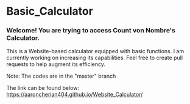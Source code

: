 # Basic_Calculator

### Welcome! You are trying to access Count von Nombre's Calculator.

This is a Website-based calculator equipped with basic functions. I am currently working on increasing its capabilities. Feel free to create pull requests to help augment its efficiency.

Note: The codes are in the "master" branch

The link can be found below:
https://aaroncherian404.github.io/Website_Calculator/
